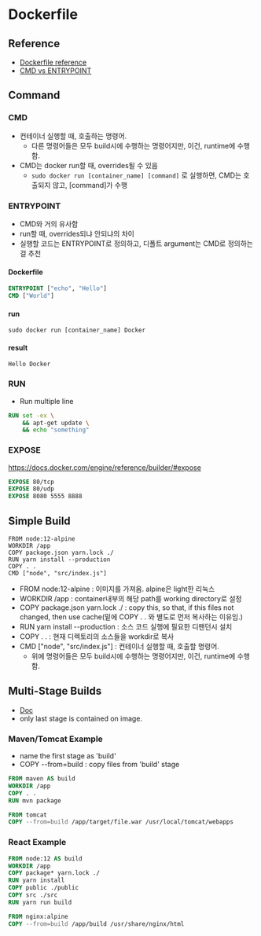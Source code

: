 # Dockerfile

## Reference
- [Dockerfile reference](https://docs.docker.com/engine/reference/builder/)
- [CMD vs ENTRYPOINT](https://phoenixnap.com/kb/docker-cmd-vs-entrypoint)

## Command

### CMD
- 컨테이너 실행할 때, 호출하는 명령어.
  - 다른 명령어들은 모두 build시에 수행하는 명령어지만, 이건, runtime에 수행함.
- CMD는 docker run할 때, overrides될 수 있음
  - `sudo docker run [container_name] [command]` 로 실행하면, CMD는 호출되지 않고, [command]가 수행
### ENTRYPOINT
- CMD와 거의 유사함
- run할 때, overrides되냐 안되냐의 차이
- 실행할 코드는 ENTRYPOINT로 정의하고, 디폴트 argument는 CMD로 정의하는 걸 추천

#### Dockerfile
```dockerfile
ENTRYPOINT ["echo", "Hello"]
CMD ["World"]
```
#### run
```shell
sudo docker run [container_name] Docker
```
#### result
```log
Hello Docker
```

### RUN
- Run multiple line
```dockerfile
RUN set -ex \
    && apt-get update \
    && echo "something"
```

### EXPOSE
https://docs.docker.com/engine/reference/builder/#expose
```dockerfile
EXPOSE 80/tcp
EXPOSE 80/udp
EXPOSE 8080 5555 8888
```

## Simple Build
```
FROM node:12-alpine
WORKDIR /app
COPY package.json yarn.lock ./
RUN yarn install --production
COPY . .
CMD ["node", "src/index.js"]
```
- FROM node:12-alpine : 이미지를 가져옴. alpine은 light한 리눅스
- WORKDIR /app : container내부의 해당 path를 working directory로 설정 
- COPY package.json yarn.lock ./ : copy this, so that, if this files not changed, then use cache(밑에 COPY . . 와 별도로 먼저 복사하는 이유임.)
- RUN yarn install --production : 소스 코드 실행에 필요한 디팬던시 설치
- COPY . . : 현재 디렉토리의 소스들을 workdir로 복사
- CMD ["node", "src/index.js"] : 컨테이너 실행할 때, 호출할 명령어. 
    - 위에 명령어들은 모두 build시에 수행하는 명령어지만, 이건, runtime에 수행함.

## Multi-Stage Builds
- [Doc](https://docs.docker.com/develop/develop-images/multistage-build/)
- only last stage is contained on image.

### Maven/Tomcat Example
- name the first stage as 'build'
- COPY --from=build : copy files from 'build' stage
```dockerfile
FROM maven AS build
WORKDIR /app
COPY . .
RUN mvn package

FROM tomcat
COPY --from=build /app/target/file.war /usr/local/tomcat/webapps 
```

### React Example
```dockerfile
FROM node:12 AS build
WORKDIR /app
COPY package* yarn.lock ./
RUN yarn install
COPY public ./public
COPY src ./src
RUN yarn run build

FROM nginx:alpine
COPY --from=build /app/build /usr/share/nginx/html
```
